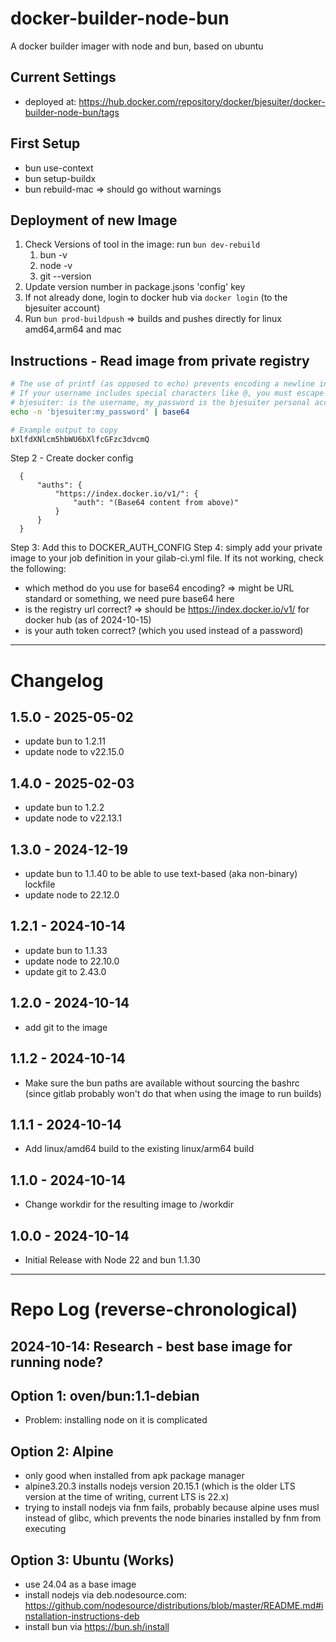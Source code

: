 # docker-builder-node-bun

A docker builder imager with node and bun, based on ubuntu

## Current Settings

- deployed at: https://hub.docker.com/repository/docker/bjesuiter/docker-builder-node-bun/tags

## First Setup

- bun use-context
- bun setup-buildx
- bun rebuild-mac => should go without warnings

## Deployment of new Image

1. Check Versions of tool in the image: run `bun dev-rebuild`
   1. bun -v
   2. node -v
   3. git --version
2. Update version number in package.jsons 'config' key
3. If not already done, login to docker hub via `docker login` (to the bjesuiter account)
4. Run `bun prod-buildpush` => builds and pushes directly for linux amd64,arm64 and mac

## Instructions - Read image from private registry

```bash
# The use of printf (as opposed to echo) prevents encoding a newline in the password.
# If your username includes special characters like @, you must escape them with a backslash (\) to prevent authentication problems.
# bjesuiter: is the username, my_password is the bjesuiter personal access token
echo -n 'bjesuiter:my_password' | base64

# Example output to copy
bXlfdXNlcm5hbWU6bXlfcGFzc3dvcmQ
```

Step 2 - Create docker config

```
  {
      "auths": {
          "https://index.docker.io/v1/": {
              "auth": "(Base64 content from above)"
          }
      }
  }
```

Step 3: Add this to DOCKER_AUTH_CONFIG
Step 4: simply add your private image to your job definition in your gilab-ci.yml file. If its not working, check the following:

- which method do you use for base64 encoding? => might be URL standard or something, we need pure base64 here
- is the registry url correct? => should be https://index.docker.io/v1/ for docker hub (as of 2024-10-15)
- is your auth token correct? (which you used instead of a password)

---

# Changelog

## 1.5.0 - 2025-05-02

- update bun to 1.2.11
- update node to v22.15.0

## 1.4.0 - 2025-02-03

- update bun to 1.2.2
- update node to v22.13.1

## 1.3.0 - 2024-12-19

- update bun to 1.1.40 to be able to use text-based (aka non-binary) lockfile
- update node to 22.12.0

## 1.2.1 - 2024-10-14

- update bun to 1.1.33
- update node to 22.10.0
- update git to 2.43.0

## 1.2.0 - 2024-10-14

- add git to the image

## 1.1.2 - 2024-10-14

- Make sure the bun paths are available without sourcing the bashrc (since gitlab probably won't do that when using the image to run builds)

## 1.1.1 - 2024-10-14

- Add linux/amd64 build to the existing linux/arm64 build

## 1.1.0 - 2024-10-14

- Change workdir for the resulting image to /workdir

## 1.0.0 - 2024-10-14

- Initial Release with Node 22 and bun 1.1.30

---

# Repo Log (reverse-chronological)

## 2024-10-14: Research - best base image for running node?

## Option 1: oven/bun:1.1-debian

- Problem: installing node on it is complicated

## Option 2: Alpine

- only good when installed from apk package manager
- alpine3.20.3 installs nodejs version 20.15.1 (which is the older LTS version at the time of writing, current LTS is 22.x)
- trying to install nodejs via fnm fails, probably because alpine uses musl instead of glibc, which prevents the node binaries installed by fnm from executing

## Option 3: Ubuntu (Works)

- use 24.04 as a base image
- install nodejs via deb.nodesource.com: https://github.com/nodesource/distributions/blob/master/README.md#installation-instructions-deb
- install bun via https://bun.sh/install
